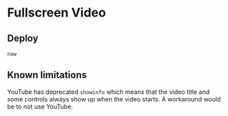 # Fullscreen Video

## Deploy
```
now
```

## Known limitations
YouTube has deprecated `showinfo` which means that the video title and some controls always show up when the video starts. A workaround would be to not use YouTube.

